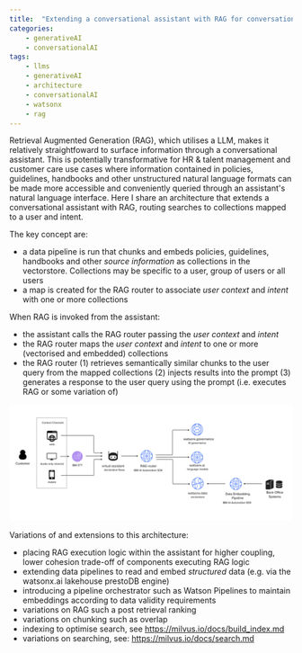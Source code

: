 ```yaml
---
title:  "Extending a conversational assistant with RAG for conversational search across multiple user and user-group embeddings"
categories: 
    - generativeAI
    - conversationalAI
tags: 
    - llms
    - generativeAI
    - architecture
    - conversationalAI
    - watsonx
    - rag
---
```


Retrieval Augmented Generation (RAG), which utilises a LLM, makes it relatively straightfoward to surface information through a conversational assistant. This is potentially transformative for HR & talent management and customer care use cases where information contained in policies, guidelines, handbooks and other unstructured natural language formats can be made more accessible and conveniently queried through an assistant's natural language interface. Here I share an architecture that extends a conversational assistant with RAG, routing searches to collections mapped to a user and intent.

The key concept are:

- a data pipeline is run that chunks and embeds policies, guidelines, handbooks and other *source information* as collections in the vectorstore. Collections may be specific to a user, group of users or all users
- a map is created for the RAG router to associate *user context* and *intent* with one or more collections

When RAG is invoked from the assistant:

- the assistant calls the RAG router passing the *user context* and *intent*
- the RAG router maps the *user context* and *intent* to one or more (vectorised and embedded) collections
- the RAG router (1) retrieves semantically similar chunks to the user query from the mapped collections (2) injects results into the prompt (3) generates a response to the user query using the prompt (i.e. executes RAG or some variation of)

![GitHub Logo](/assets/images/assistant-rag.png)

Variations of and extensions to this architecture:

- placing RAG execution logic within the assistant for higher coupling, lower cohesion trade-off of components executing RAG logic
- extending data pipelines to read and embed *structured* data (e.g. via the watsonx.ai lakehouse prestoDB engine)
- introducing a pipeline orchestrator such as Watson Pipelines to maintain embeddings according to data validity requirements
- variations on RAG such a post retrieval ranking
- variations on chunking such as overlap
- indexing to optimise search, see https://milvus.io/docs/build_index.md
- variations on searching, see: https://milvus.io/docs/search.md 
